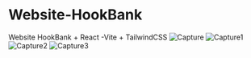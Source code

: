 # Website-HookBank
Website HookBank + React -Vite + TailwindCSS
![Capture](https://user-images.githubusercontent.com/69733897/184464973-88a93358-8434-44a5-8a19-9cbaefd5ac05.PNG)
![Capture1](https://user-images.githubusercontent.com/69733897/184464963-d0343f38-494e-4a96-a32d-b6cd46aeedc0.PNG)
![Capture2](https://user-images.githubusercontent.com/69733897/184464967-aab933c9-6d04-4261-8a94-cddc27c85416.PNG)
![Capture3](https://user-images.githubusercontent.com/69733897/184464971-d3864340-b6f9-418c-9941-77b7ddcde71f.PNG)
